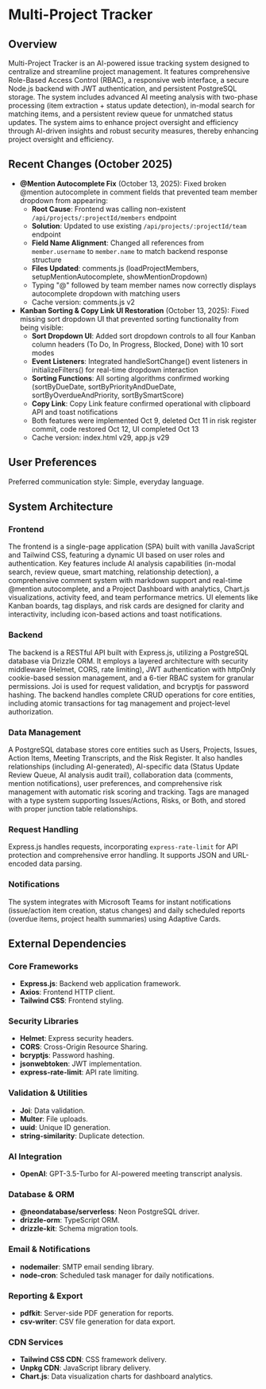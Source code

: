 # Multi-Project Tracker

## Overview
Multi-Project Tracker is an AI-powered issue tracking system designed to centralize and streamline project management. It features comprehensive Role-Based Access Control (RBAC), a responsive web interface, a secure Node.js backend with JWT authentication, and persistent PostgreSQL storage. The system includes advanced AI meeting analysis with two-phase processing (item extraction + status update detection), in-modal search for matching items, and a persistent review queue for unmatched status updates. The system aims to enhance project oversight and efficiency through AI-driven insights and robust security measures, thereby enhancing project oversight and efficiency.

## Recent Changes (October 2025)
- **@Mention Autocomplete Fix** (October 13, 2025): Fixed broken @mention autocomplete in comment fields that prevented team member dropdown from appearing:
  - **Root Cause**: Frontend was calling non-existent `/api/projects/:projectId/members` endpoint
  - **Solution**: Updated to use existing `/api/projects/:projectId/team` endpoint
  - **Field Name Alignment**: Changed all references from `member.username` to `member.name` to match backend response structure
  - **Files Updated**: comments.js (loadProjectMembers, setupMentionAutocomplete, showMentionDropdown)
  - Typing "@" followed by team member names now correctly displays autocomplete dropdown with matching users
  - Cache version: comments.js v2
- **Kanban Sorting & Copy Link UI Restoration** (October 13, 2025): Fixed missing sort dropdown UI that prevented sorting functionality from being visible:
  - **Sort Dropdown UI**: Added sort dropdown controls to all four Kanban column headers (To Do, In Progress, Blocked, Done) with 10 sort modes
  - **Event Listeners**: Integrated handleSortChange() event listeners in initializeFilters() for real-time dropdown interaction
  - **Sorting Functions**: All sorting algorithms confirmed working (sortByDueDate, sortByPriorityAndDueDate, sortByOverdueAndPriority, sortBySmartScore)
  - **Copy Link**: Copy Link feature confirmed operational with clipboard API and toast notifications
  - Both features were implemented Oct 9, deleted Oct 11 in risk register commit, code restored Oct 12, UI completed Oct 13
  - Cache version: index.html v29, app.js v29

## User Preferences
Preferred communication style: Simple, everyday language.

## System Architecture

### Frontend
The frontend is a single-page application (SPA) built with vanilla JavaScript and Tailwind CSS, featuring a dynamic UI based on user roles and authentication. Key features include AI analysis capabilities (in-modal search, review queue, smart matching, relationship detection), a comprehensive comment system with markdown support and real-time @mention autocomplete, and a Project Dashboard with analytics, Chart.js visualizations, activity feed, and team performance metrics. UI elements like Kanban boards, tag displays, and risk cards are designed for clarity and interactivity, including icon-based actions and toast notifications.

### Backend
The backend is a RESTful API built with Express.js, utilizing a PostgreSQL database via Drizzle ORM. It employs a layered architecture with security middleware (Helmet, CORS, rate limiting), JWT authentication with httpOnly cookie-based session management, and a 6-tier RBAC system for granular permissions. Joi is used for request validation, and bcryptjs for password hashing. The backend handles complete CRUD operations for core entities, including atomic transactions for tag management and project-level authorization.

### Data Management
A PostgreSQL database stores core entities such as Users, Projects, Issues, Action Items, Meeting Transcripts, and the Risk Register. It also handles relationships (including AI-generated), AI-specific data (Status Update Review Queue, AI analysis audit trail), collaboration data (comments, mention notifications), user preferences, and comprehensive risk management with automatic risk scoring and tracking. Tags are managed with a type system supporting Issues/Actions, Risks, or Both, and stored with proper junction table relationships.

### Request Handling
Express.js handles requests, incorporating `express-rate-limit` for API protection and comprehensive error handling. It supports JSON and URL-encoded data parsing.

### Notifications
The system integrates with Microsoft Teams for instant notifications (issue/action item creation, status changes) and daily scheduled reports (overdue items, project health summaries) using Adaptive Cards.

## External Dependencies

### Core Frameworks
- **Express.js**: Backend web application framework.
- **Axios**: Frontend HTTP client.
- **Tailwind CSS**: Frontend styling.

### Security Libraries
- **Helmet**: Express security headers.
- **CORS**: Cross-Origin Resource Sharing.
- **bcryptjs**: Password hashing.
- **jsonwebtoken**: JWT implementation.
- **express-rate-limit**: API rate limiting.

### Validation & Utilities
- **Joi**: Data validation.
- **Multer**: File uploads.
- **uuid**: Unique ID generation.
- **string-similarity**: Duplicate detection.

### AI Integration
- **OpenAI**: GPT-3.5-Turbo for AI-powered meeting transcript analysis.

### Database & ORM
- **@neondatabase/serverless**: Neon PostgreSQL driver.
- **drizzle-orm**: TypeScript ORM.
- **drizzle-kit**: Schema migration tools.

### Email & Notifications
- **nodemailer**: SMTP email sending library.
- **node-cron**: Scheduled task manager for daily notifications.

### Reporting & Export
- **pdfkit**: Server-side PDF generation for reports.
- **csv-writer**: CSV file generation for data export.

### CDN Services
- **Tailwind CSS CDN**: CSS framework delivery.
- **Unpkg CDN**: JavaScript library delivery.
- **Chart.js**: Data visualization charts for dashboard analytics.